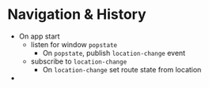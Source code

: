 # Navigation & History

- On app start
  - listen for window `popstate`
    - On `popstate`, publish `location-change` event
  - subscribe to `location-change`
    - On `location-change` set route state from location
-
